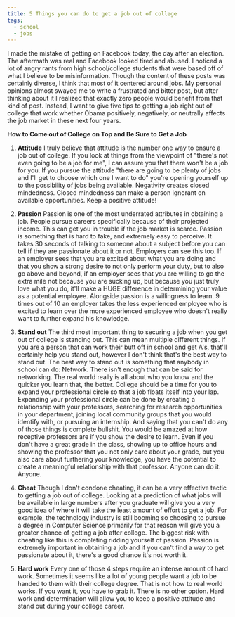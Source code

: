 ```yaml
---
title: 5 Things you can do to get a job out of college
tags:
  - school
  - jobs
---
```

I made the mistake of getting on Facebook today, the day after an election. The aftermath was real and Facebook looked tired and abused. I noticed a lot of angry rants from high school/college students that were based off of what I believe to be misinformation. Though the content of these posts was certainly diverse, I think that most of it centered around jobs. My personal opinions almost swayed me to write a frustrated and bitter post, but after thinking about it I realized that exactly zero people would benefit from that kind of post. Instead, I want to give five tips to getting a job right out of college that work whether Obama positively, negatively, or neutrally affects the job market in these next four years.

**How to Come out of College on Top and Be Sure to Get a Job**

1. **Attitude**
I truly believe that attitude is the number one way to ensure a job out of college. If you look at things from the viewpoint of "there's not even going to be a job for me", I can assure you that there won't be a job for you. If you pursue the attitude "there are going to be plenty of jobs and I'll get to choose which one I want to do" you're opening yourself up to the possibility of jobs being available. Negativity creates closed mindedness. Closed mindedness can make a person ignorant on available opportunities. Keep a positive attitude!

2. **Passion**
Passion is one of the most underrated attributes in obtaining a job. People pursue careers specifically because of their projected income. This can get you in trouble if the job market is scarce. Passion is something that is hard to fake, and extremely easy to perceive. It takes 30 seconds of talking to someone about a subject before you can tell if they are passionate about it or not. Employers can see this too. If an employer sees that you are excited about what you are doing and that you show a strong desire to not only perform your duty, but to also go above and beyond, if an employer sees that you are willing to go the extra mile not because you are sucking up, but because you just truly love what you do, it'll make a HUGE difference in determining your value as a potential employee. Alongside passion is a willingness to learn. 9 times out of 10 an employer takes the less experienced employee who is excited to learn over the more experienced employee who doesn't really want to further expand his knowledge.

3. **Stand out**
The third most important thing to securing a job when you get out of college is standing out. This can mean multiple different things. If you are a person that can work their butt off in school and get A's, that'll certainly help you stand out, however I don't think that's the best way to stand out. The best way to stand out is something that anybody in school can do: Network. There isn't enough that can be said for networking. The real world really is all about who you know and the quicker you learn that, the better. College should be a time for you to expand your professional circle so that a job floats itself into your lap. Expanding your professional circle can be done by creating a relationship with your professors, searching for research opportunities in your department, joining local community groups that you would identify with, or pursuing an internship. And saying that you can't do any of those things is complete bullshit. You would be amazed at how receptive professors are if you show the desire to learn. Even if you don't have a great grade in the class, showing up to office hours and showing the professor that you not only care about your grade, but you also care about furthering your knowledge, you have the potential to create a meaningful relationship with that professor. Anyone can do it. Anyone.

4. **Cheat**
Though I don't condone cheating, it can be a very effective tactic to getting a job out of college. Looking at a prediction of what jobs will be available in large numbers after you graduate will give you a very good idea of where it will take the least amount of effort to get a job. For example, the technology industry is still booming so choosing to pursue a degree in Computer Science primarily for that reason will give you a greater chance of getting a job after college. The biggest risk with cheating like this is completing ridding yourself of passion. Passion is extremely important in obtaining a job and if you can't find a way to get passionate about it, there's a good chance it's not worth it.

5. **Hard work**
Every one of those 4 steps require an intense amount of hard work. Sometimes it seems like a lot of young people want a job to be handed to them with their college degree. That is not how to real world works. If you want it, you have to grab it. There is no other option. Hard work and determination will allow you to keep a positive attitude and stand out during your college career.
